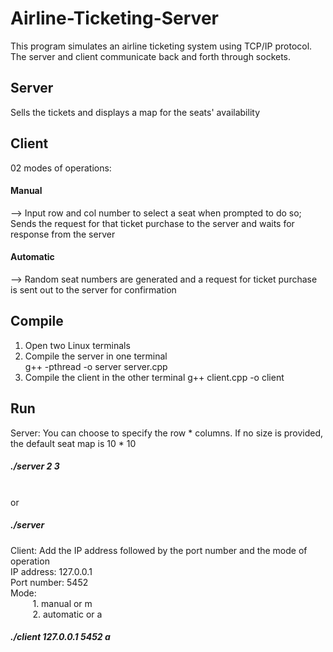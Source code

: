 # Airline-Ticketing-Server

This program simulates an airline ticketing system using TCP/IP protocol.
The server and client communicate back and forth through sockets.

## Server
Sells the tickets and displays a map for the seats' availability

## Client
02 modes of operations:<br/>
#### Manual 
--> Input row and col number to select a seat when prompted to do so; <br/>
Sends the request for that ticket purchase to the server and waits for response from the server
<br/>
#### Automatic
--> Random seat numbers are generated and a request for ticket purchase is sent out to the server for confirmation 


## Compile
1. Open two Linux terminals
2. Compile the server in one terminal <br />
g++ -pthread -o server server.cpp
3. Compile the client in the other terminal
g++ client.cpp -o client

## Run 
Server: You can choose to specify the row * columns. If no size is provided, the default seat map is 10 * 10 <br />
##### ./server 2 3
<br /> or <br />
##### ./server 

Client: Add the IP address followed by the port number and the mode of operation
<br /> IP address: 127.0.0.1
<br /> Port number: 5452
<br /> Mode:<br />
      &nbsp;&nbsp;&nbsp;&nbsp;&nbsp;&nbsp;&nbsp;&nbsp;     1. manual or m 
      <br />&nbsp;&nbsp;&nbsp;&nbsp;&nbsp;&nbsp;&nbsp;&nbsp;       2. automatic or a

##### ./client 127.0.0.1 5452 a



